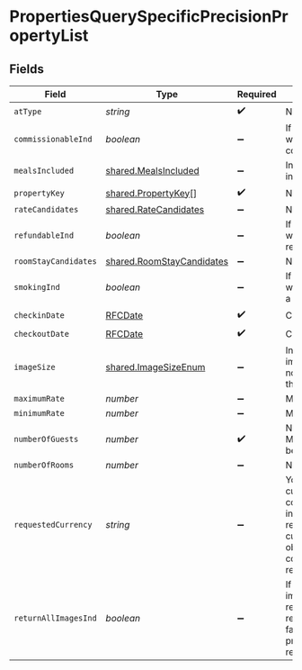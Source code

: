 # PropertiesQuerySpecificPrecisionPropertyList


## Fields

| Field                                                                                                                                                                                           | Type                                                                                                                                                                                            | Required                                                                                                                                                                                        | Description                                                                                                                                                                                     | Example                                                                                                                                                                                         |
| ----------------------------------------------------------------------------------------------------------------------------------------------------------------------------------------------- | ----------------------------------------------------------------------------------------------------------------------------------------------------------------------------------------------- | ----------------------------------------------------------------------------------------------------------------------------------------------------------------------------------------------- | ----------------------------------------------------------------------------------------------------------------------------------------------------------------------------------------------- | ----------------------------------------------------------------------------------------------------------------------------------------------------------------------------------------------- |
| `atType`                                                                                                                                                                                        | *string*                                                                                                                                                                                        | :heavy_check_mark:                                                                                                                                                                              | N/A                                                                                                                                                                                             | PropertiesQuerySpecificPropertyList                                                                                                                                                             |
| `commissionableInd`                                                                                                                                                                             | *boolean*                                                                                                                                                                                       | :heavy_minus_sign:                                                                                                                                                                              | If true, return Properties with at least one commissionable rate.                                                                                                                               |                                                                                                                                                                                                 |
| `mealsIncluded`                                                                                                                                                                                 | [shared.MealsIncluded](../../../sdk/models/shared/mealsincluded.md)                                                                                                                             | :heavy_minus_sign:                                                                                                                                                                              | Indicates if a meal is included                                                                                                                                                                 |                                                                                                                                                                                                 |
| `propertyKey`                                                                                                                                                                                   | [shared.PropertyKey](../../../sdk/models/shared/propertykey.md)[]                                                                                                                               | :heavy_check_mark:                                                                                                                                                                              | N/A                                                                                                                                                                                             |                                                                                                                                                                                                 |
| `rateCandidates`                                                                                                                                                                                | [shared.RateCandidates](../../../sdk/models/shared/ratecandidates.md)                                                                                                                           | :heavy_minus_sign:                                                                                                                                                                              | N/A                                                                                                                                                                                             |                                                                                                                                                                                                 |
| `refundableInd`                                                                                                                                                                                 | *boolean*                                                                                                                                                                                       | :heavy_minus_sign:                                                                                                                                                                              | If true, return Properties with at least one refundable rate.                                                                                                                                   |                                                                                                                                                                                                 |
| `roomStayCandidates`                                                                                                                                                                            | [shared.RoomStayCandidates](../../../sdk/models/shared/roomstaycandidates.md)                                                                                                                   | :heavy_minus_sign:                                                                                                                                                                              | N/A                                                                                                                                                                                             |                                                                                                                                                                                                 |
| `smokingInd`                                                                                                                                                                                    | *boolean*                                                                                                                                                                                       | :heavy_minus_sign:                                                                                                                                                                              | If true, return Properties with at least one rate for a smoking room.                                                                                                                           |                                                                                                                                                                                                 |
| `checkinDate`                                                                                                                                                                                   | [RFCDate](../../../types/rfcdate.md)                                                                                                                                                            | :heavy_check_mark:                                                                                                                                                                              | Checkin date                                                                                                                                                                                    |                                                                                                                                                                                                 |
| `checkoutDate`                                                                                                                                                                                  | [RFCDate](../../../types/rfcdate.md)                                                                                                                                                            | :heavy_check_mark:                                                                                                                                                                              | Checkout date                                                                                                                                                                                   |                                                                                                                                                                                                 |
| `imageSize`                                                                                                                                                                                     | [shared.ImageSizeEnum](../../../sdk/models/shared/imagesizeenum.md)                                                                                                                             | :heavy_minus_sign:                                                                                                                                                                              | Indicates the size of the image. Hospitality APIs no longer support thumbnail                                                                                                                   |                                                                                                                                                                                                 |
| `maximumRate`                                                                                                                                                                                   | *number*                                                                                                                                                                                        | :heavy_minus_sign:                                                                                                                                                                              | Maximum rate                                                                                                                                                                                    |                                                                                                                                                                                                 |
| `minimumRate`                                                                                                                                                                                   | *number*                                                                                                                                                                                        | :heavy_minus_sign:                                                                                                                                                                              | Minimum rate                                                                                                                                                                                    |                                                                                                                                                                                                 |
| `numberOfGuests`                                                                                                                                                                                | *number*                                                                                                                                                                                        | :heavy_check_mark:                                                                                                                                                                              | Number of travelers. Must be a numeric value between 1 and 9.                                                                                                                                   |                                                                                                                                                                                                 |
| `numberOfRooms`                                                                                                                                                                                 | *number*                                                                                                                                                                                        | :heavy_minus_sign:                                                                                                                                                                              | Number of rooms                                                                                                                                                                                 |                                                                                                                                                                                                 |
| `requestedCurrency`                                                                                                                                                                             | *string*                                                                                                                                                                                        | :heavy_minus_sign:                                                                                                                                                                              | You can use requested currency to request conversion rate information. The response will return the currencyRateConversion object which will contain conversion rate of the requested currency. |                                                                                                                                                                                                 |
| `returnAllImagesInd`                                                                                                                                                                            | *boolean*                                                                                                                                                                                       | :heavy_minus_sign:                                                                                                                                                                              | If true, all property images of the size requested will be returned. If blank or false the best single property image will be returned.                                                         |                                                                                                                                                                                                 |